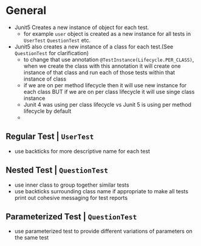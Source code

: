 # General
- Junit5 Creates a new instance of object for each test. 
    - for example `user` object is created as a new instance for all tests in `UserTest` `QuestionTest` etc.
- Junit5 also creates a new instance of a class for each test.(See `QuestionTest` for clarification)
    - to change that use annotation `@TestInstance(Lifecycle.PER_CLASS)`, when we create the class with this annotation 
      it will create one instance of that class and run each of those tests within that instance of class
    - if we are on per method lifecycle then it will use new instance for each class BUT if we are on per class lifecycle 
      it will use singe class instance
    - Junit 4 was using per class lifecycle vs Junit 5 is using per method lifecycle by default
    - 
      

## Regular Test | `UserTest`
- use backticks for more descriptive name for each test

## Nested Test | `QuestionTest`
- use inner class to group together similar tests
- use backticks surrounding class name if appropriate to make all tests print out cohesive messaging for test reports

## Parameterized Test | `QuestionTest`
- use parameterized test to provide different variations of parameters on the same test

